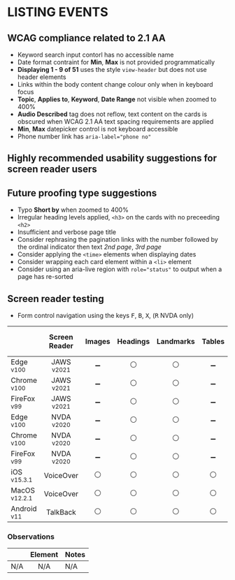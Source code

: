 # LISTING EVENTS
## WCAG compliance related to 2.1 AA
- Keyword search input contorl has no accessible name
- Date format contraint for **Min**, **Max** is not provided programmatically
- **Displaying 1 - 9 of 51** uses the style `view-header` but does not use header elements
- Links within the body content change colour only when in keyboard focus
- **Topic**, **Applies to**, **Keyword**, **Date Range** not visible when zoomed to 400%
- **Audio Described** tag does not reflow, text content on the cards is obscured when WCAG 2.1 AA text spacing requirements are applied
-  **Min**, **Max** datepicker control is not keyboard accessible
-  Phone number link has `aria-label="phone no"`

## Highly recommended usability suggestions for screen reader users

## Future proofing type suggestions
- Typo **Short by** when zoomed to 400%
- Irregular heading levels applied, `<h3>` on the cards with no preceeding `<h2>`
- Insufficient and verbose page title
- Consider rephrasing the pagination links with the number followed by the ordinal indicator then text _2nd page_, _3rd page_
- Consider applying the `<time>` elements when displaying dates
- Consider wrapping each card element within a `<li>` element
- Consider using an aria-live region with `role="status"` to output when a page has re-sorted

## Screen reader testing
- Form control navigation using the keys <kbd>F</kbd>, <kbd>B</kbd>, <kbd>X</kbd>, (<kbd>R</kbd> NVDA only)

|   |Screen Reader   | Images | Headings  |Landmarks   |Tables   | Lists |Links |Form Controls | Sort & Filter | Pagination |
|---|:-:|:-:|:-:|:-:|:-:|:-:|:-:|:-:|:-:|:-:|
| Edge <sup>v100</sup> 		| JAWS <sup>v2021</sup> 	| :heavy_minus_sign:  | :white_circle:  | :white_circle:  | :heavy_minus_sign: | :heavy_check_mark:   | :white_circle:  | :white_circle:  | x | x |
| Chrome <sup>v100</sup> 	| JAWS <sup>v2021</sup>  	| :heavy_minus_sign:  | :white_circle:  | :white_circle:  |:heavy_minus_sign: |:heavy_check_mark:   | :white_circle:  | :white_circle:  | x | x |
| FireFox <sup>v99</sup> 	| JAWS <sup>v2021</sup>   	| :heavy_minus_sign:  | :white_circle:  | :white_circle:  | :heavy_minus_sign:  | :heavy_check_mark:   | :white_circle:  | :white_circle:  | x | x |
| Edge <sup>v100</sup> 		| NVDA <sup>v2020</sup> 	| :heavy_minus_sign:  | :white_circle:  | :white_circle:  | :heavy_minus_sign: | :heavy_check_mark:   | :white_circle: | :white_circle:  | x | x |
| Chrome <sup>v100</sup> 	| NVDA <sup>v2020</sup>  	| :heavy_minus_sign:  | :white_circle:  | :white_circle: | :heavy_minus_sign:  | :heavy_check_mark:   | :white_circle:  | :white_circle:  | x | x |
| FireFox <sup>v99</sup> 	| NVDA <sup>v2020</sup>   	| :heavy_minus_sign:  | :white_circle:  | :white_circle:  | :heavy_minus_sign:  | :heavy_check_mark:   | :white_circle:  | :white_circle:  | x | x |
| iOS <sup>v15.3.1</sup> 	| VoiceOver 				| :white_circle:  | :white_circle:  | :white_circle:  | :white_circle:  | :white_circle:  | :white_circle:  | :white_circle:  | x | x |
| MacOS <sup>v12.2.1</sup> 	| VoiceOver  				| :white_circle:  | :white_circle:  | :white_circle:  | :white_circle:  | :white_circle:  | :white_circle:  | :white_circle:  | x | x |
| Android <sup>v11</sup> 	| TalkBack 					| :white_circle:  | :white_circle:  | :white_circle:  | :white_circle:  | :white_circle:  | :white_circle:  | :white_circle:  | x | x |

### Observations
|  | Element  | Notes |
|---|:-:|---|
| N/A | N/A  | N/A  |

